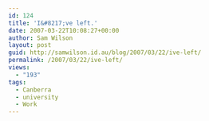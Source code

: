 ```yaml
---
id: 124
title: 'I&#8217;ve left.'
date: 2007-03-22T10:08:27+00:00
author: Sam Wilson
layout: post
guid: http://samwilson.id.au/blog/2007/03/22/ive-left/
permalink: /2007/03/22/ive-left/
views:
  - "193"
tags:
  - Canberra
  - university
  - Work
---
```

